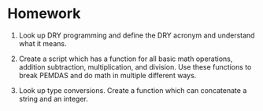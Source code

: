 # Homework

1.  Look up DRY programming and define the DRY acronym and understand
	what it means.

2.  Create a script which has a function for all basic math operations,
	addition subtraction, multiplication, and division. Use these
	functions to break PEMDAS and do math in multiple different ways.

3.  Look up type conversions. Create a function which can concatenate a
	string and an integer.
